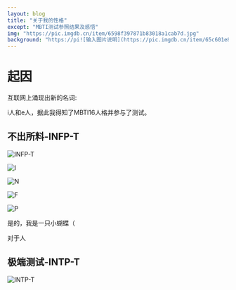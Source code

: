 ```yaml
---
layout: blog
title: "关于我的性格"
except: "MBTI测试参照结果及感悟"
img: "https://pic.imgdb.cn/item/6598f397871b83018a1cab7d.jpg"
background: "https://pi![输入图片说明](https://pic.imgdb.cn/item/65c601e89f345e8d038f4716.jpg)c.imgdb.cn/item/6598f397871b83018a1cab7d.jpg"
---
```


# 起因

互联网上涌现出新的名词:

i人和e人，据此我得知了MBTI16人格并参与了测试。

## 不出所料-INFP-T

![INFP-T](https://pic.imgdb.cn/item/65c601ae9f345e8d038ec943.jpg)

![I](https://pic.imgdb.cn/item/65c601ae9f345e8d038ec97d.jpg)

![N](https://pic.imgdb.cn/item/65c601ae9f345e8d038ec9d8.jpg)

![F](https://pic.imgdb.cn/item/65c601ae9f345e8d038eca11.jpg)

![P](https://pic.imgdb.cn/item/65c601e89f345e8d038f46d5.jpg)

是的，我是一只小蝴蝶（

对于人

## 极端测试-INTP-T

![INTP-T](https://pic.imgdb.cn/item/65c601e89f345e8d038f4716.jpg)




